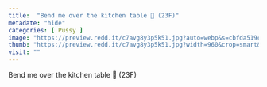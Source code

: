 ```yaml
---
title:  "Bend me over the kitchen table 🤪 (23F)"
metadate: "hide"
categories: [ Pussy ]
image: "https://preview.redd.it/c7avg8y3p5k51.jpg?auto=webp&s=cbfda519c9190e291e66c9ef2a8575e046db567d"
thumb: "https://preview.redd.it/c7avg8y3p5k51.jpg?width=960&crop=smart&auto=webp&s=1b98462a94b2e8dd64c48b6db54e0f971e5cdef8"
visit: ""
---
```

Bend me over the kitchen table 🤪 (23F)
